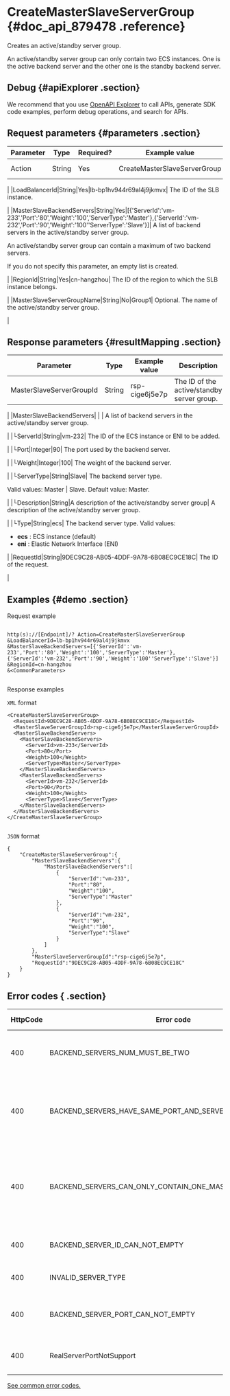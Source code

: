 # CreateMasterSlaveServerGroup {#doc_api_879478 .reference}

Creates an active/standby server group.

An active/standby server group can only contain two ECS instances. One is the active backend server and the other one is the standby backend server.

## Debug {#apiExplorer .section}

We recommend that you use [OpenAPI Explorer](https://api.aliyun.com/#product=Slb&api=AddVServerGroupBackendServers) to call APIs, generate SDK code examples, perform debug operations, and search for APIs.

## Request parameters {#parameters .section}

|Parameter|Type|Required?|Example value|Description|
|---------|----|---------|-------------|-----------|
|Action|String|Yes|CreateMasterSlaveServerGroup| The name of this action. Value: **CreateMasterSlaveServerGroup**

 |
|LoadBalancerId|String|Yes|lb-bp1hv944r69al4j9jkmvx| The ID of the SLB instance.

 |
|MasterSlaveBackendServers|String|Yes|\[\{'ServerId':'vm-233','Port':'80','Weight':'100','ServerType':'Master'\},\{'ServerId':'vm-232','Port':'90','Weight':'100''ServerType':'Slave'\}\]| A list of backend servers in the active/standby server group.

 An active/standby server group can contain a maximum of two backend servers.

 If you do not specify this parameter, an empty list is created.

 |
|RegionId|String|Yes|cn-hangzhou| The ID of the region to which the SLB instance belongs.

 |
|MasterSlaveServerGroupName|String|No|Group1| Optional. The name of the active/standby server group.

 |

## Response parameters {#resultMapping .section}

|Parameter|Type|Example value|Description|
|---------|----|-------------|-----------|
|MasterSlaveServerGroupId|String|rsp-cige6j5e7p| The ID of the active/standby server group.

 |
|MasterSlaveBackendServers| | | A list of backend servers in the active/standby server group.

 |
|└ServerId|String|vm-232| The ID of the ECS instance or ENI to be added.

 |
|└Port|Integer|90| The port used by the backend server.

 |
|└Weight|Integer|100| The weight of the backend server.

 |
|└ServerType|String|Slave| The backend server type.

 Valid values: Master | Slave. Default value: Master.

 |
|└Description|String|A description of the active/standby server group| A description of the active/standby server group.

 |
|└Type|String|ecs| The backend server type. Valid values:

 -   **ecs** : ECS instance \(default\)
-   **eni** : Elastic Network Interface \(ENI\)

 |
|RequestId|String|9DEC9C28-AB05-4DDF-9A78-6B08EC9CE18C| The ID of the request.

 |

## Examples {#demo .section}

Request example

``` {#request_demo}

http(s)://[Endpoint]/? Action=CreateMasterSlaveServerGroup
&LoadBalancerId=lb-bp1hv944r69al4j9jkmvx
&MasterSlaveBackendServers=[{'ServerId':'vm-233','Port':'80','Weight':'100','ServerType':'Master'},{'ServerId':'vm-232','Port':'90','Weight':'100''ServerType':'Slave'}]
&RegionId=cn-hangzhou
&<CommonParameters>
			
```

Response examples

`XML` format

``` {#xml_return_success_demo}
<CreateMasterSlaveServerGroup>
  <RequestId>9DEC9C28-AB05-4DDF-9A78-6B08EC9CE18C</RequestId>
  <MasterSlaveServerGroupId>rsp-cige6j5e7p</MasterSlaveServerGroupId>
  <MasterSlaveBackendServers>
    <MasterSlaveBackendServers>
      <ServerId>vm-233</ServerId>
      <Port>80</Port>
      <Weight>100</Weight>
      <ServerType>Master</ServerType>
    </MasterSlaveBackendServers>
    <MasterSlaveBackendServers>
      <ServerId>vm-232</ServerId>
      <Port>90</Port>
      <Weight>100</Weight>
      <ServerType>Slave</ServerType>
    </MasterSlaveBackendServers>
  </MasterSlaveBackendServers>
</CreateMasterSlaveServerGroup>
			
```

`JSON` format

``` {#json_return_success_demo}
{
	"CreateMasterSlaveServerGroup":{
		"MasterSlaveBackendServers":{
			"MasterSlaveBackendServers":[
				{
					"ServerId":"vm-233",
					"Port":"80",
					"Weight":"100",
					"ServerType":"Master"
				},
				{
					"ServerId":"vm-232",
					"Port":"90",
					"Weight":"100",
					"ServerType":"Slave"
				}
			]
		},
		"MasterSlaveServerGroupId":"rsp-cige6j5e7p",
		"RequestId":"9DEC9C28-AB05-4DDF-9A78-6B08EC9CE18C"
	}
}
```

## Error codes { .section}

|HttpCode|Error code|Error message|Description|
|--------|----------|-------------|-----------|
|400|BACKEND\_SERVERS\_NUM\_MUST\_BE\_TWO|Backend servers num must be 2.|The number of backend servers must be 2.|
|400|BACKEND\_SERVERS\_HAVE\_SAME\_PORT\_AND\_SERVERID|Backend servers have same port and serverId.|A virtual server with the same port and server ID already exists in the backend VServer group.|
|400|BACKEND\_SERVERS\_CAN\_ONLY\_CONTAIN\_ONE\_MASTER\_AND\_ONE\_SLAVE|Backend servers can only contain one master and one slave.|The active/standby server group can contain only one active server and one standby server.|
|400|BACKEND\_SERVER\_ID\_CAN\_NOT\_EMPTY|Backend server id can not empty.|You must enter a backend server ID.|
|400|INVALID\_SERVER\_TYPE|Invalid server type.|The server type is invalid.|
|400|BACKEND\_SERVER\_PORT\_CAN\_NOT\_EMPTY|Backend server port can not empty.|You must specify a backend server port.|
|400|RealServerPortNotSupport|Real server port not support.|The backend server port is not supported.|

[See common error codes.](https://error-center.aliyun.com/status/product/Slb)

